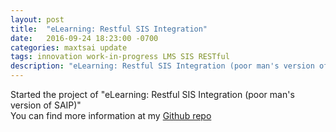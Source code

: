 ```yaml
---
layout: post
title:  "eLearning: Restful SIS Integration"
date:   2016-09-24 18:23:00 -0700
categories: maxtsai update
tags: innovation work-in-progress LMS SIS RESTful  
description: "eLearning: Restful SIS Integration (poor man's version of SAIP)"
---
```


Started the project of "eLearning: Restful SIS Integration (poor man's version of SAIP)"  
You can find more information at my [Github repo](https://github.com/maxjtsai/elearning-restful-sis/wiki)





